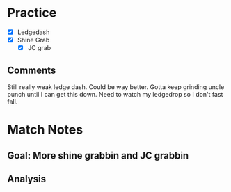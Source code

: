 # Practice
- [x] Ledgedash
- [x] Shine Grab
	- [x] JC grab
## Comments
Still really weak ledge dash. Could be way better.  Gotta keep grinding uncle punch until I can get this down. Need to watch my ledgedrop so I don't fast fall.
# Match Notes
## Goal: More shine grabbin and JC grabbin
## Analysis
